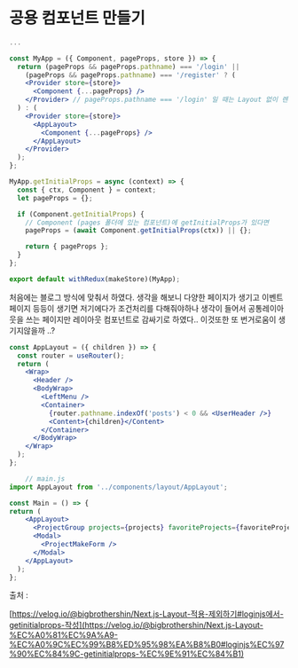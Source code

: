 # 공용 컴포넌트 만들기

```jsx
...

const MyApp = ({ Component, pageProps, store }) => {
  return (pageProps && pageProps.pathname) === '/login' ||
    (pageProps && pageProps.pathname) === '/register' ? (
    <Provider store={store}>
      <Component {...pageProps} /> 
    </Provider> // pageProps.pathname === '/login' 일 때는 Layout 없이 렌더링
  ) : (
    <Provider store={store}>
      <AppLayout>
        <Component {...pageProps} />
      </AppLayout>
    </Provider>
  );
};

MyApp.getInitialProps = async (context) => {
  const { ctx, Component } = context;
  let pageProps = {};

  if (Component.getInitialProps) {
    // Component (pages 폴더에 있는 컴포넌트)에 getInitialProps가 있다면
    pageProps = (await Component.getInitialProps(ctx)) || {};

    return { pageProps };
  }
};

export default withRedux(makeStore)(MyApp);
```

처음에는 블로그 방식에 맞춰서 하였다. 생각을 해보니 다양한 페이지가 생기고 이벤트 페이지 등등이 생기면 저기에다가 조건처리를 다해줘야하나 생각이 들어서  공통레이아웃을 쓰는 페이지만 레이아웃 컴포넌트로 감싸기로 하였다.. 이것또한 또 번거로움이 생기지않을까 ..?

```jsx
const AppLayout = ({ children }) => {
  const router = useRouter();
  return (
    <Wrap>
      <Header />
      <BodyWrap>
        <LeftMenu />
        <Container>
          {router.pathname.indexOf('posts') < 0 && <UserHeader />}
          <Content>{children}</Content>
        </Container>
      </BodyWrap>
    </Wrap>
  );
};

	// main.js
import AppLayout from '../components/layout/AppLayout';

const Main = () => {
return (
    <AppLayout>
      <ProjectGroup projects={projects} favoriteProjects={favoriteProjects} />
      <Modal>
        <ProjectMakeForm />
      </Modal>
    </AppLayout>
  );
};
```

출처 :

[https://velog.io/@bigbrothershin/Next.js-Layout-적용-제외하기#loginjs에서-getinitialprops-작성](https://velog.io/@bigbrothershin/Next.js-Layout-%EC%A0%81%EC%9A%A9-%EC%A0%9C%EC%99%B8%ED%95%98%EA%B8%B0#loginjs%EC%97%90%EC%84%9C-getinitialprops-%EC%9E%91%EC%84%B1)